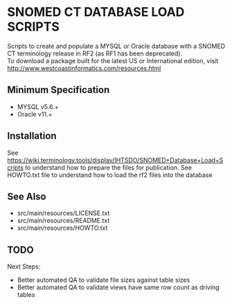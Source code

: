 SNOMED CT DATABASE LOAD SCRIPTS
===============================
Scripts to create and populate a MYSQL or Oracle database with a SNOMED CT 
terminology release in RF2 (as RF1 has been deprecated).  
To download a package built for the latest US or International edition, visit
http://www.westcoastinformatics.com/resources.html

Minimum Specification
---------------------
- MYSQL v5.6.+
- Oracle v11.+

Installation
------------
See https://wiki.terminology.tools/display/IHTSDO/SNOMED+Database+Load+Scripts to understand how to prepare the files for publication.
See HOWTO.txt file to understand how to load the rf2 files into the database


See Also
--------
* src/main/resources/LICENSE.txt
* src/main/resources/README.txt
* src/main/resources/HOWTO.txt
   
TODO
----
Next Steps:
* Better automated QA to validate file sizes against table sizes
* Better automated QA to validate views have same row count as driving tables

